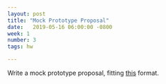 ```yaml
---
layout: post
title: "Mock Prototype Proposal"
date:   2019-05-16 06:00:00 -0800
week: 1
number: 3
tags: hw

---
```


Write a mock prototype proposal, fitting [this]({{site.url}}/2019/05/15/proposals.html) format.
